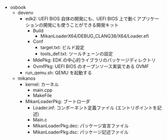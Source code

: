 * osbook
  * devenv
    * edk2: UEFI BIOS 自体の開発にも、UEFI BIOS 上で動くアプリケーションの開発にも使うことができる開発キット
      * Build
        * MikanLoaderX64/DEBUG_CLANG38/X64/Loader.efi
      * Conf
        * target.txt: ビルド設定
        * tools_def.txt: ツールチェーンの設定
      * MdePkg: EDK の中心的ライブラリのパッケージディレクトリ
      * OvmfPkg: UEFI BIOS のオープンソース実装である OVMF
    * run_qemu.sh: QEMU を起動する
  * mikanos
    * kernel: カーネル
      * main.cpp
      * MakeFile
    * MikanLoaderPkg: ブートローダ
      * Loader.inf: コンポーネント定義ファイル (エントリポイントを記述)
      * Main.c
      * MikanLoaderPkg.dec: パッケージ宣言ファイル
      * MikanLoaderPkg.dsc: パッケージ記述ファイル